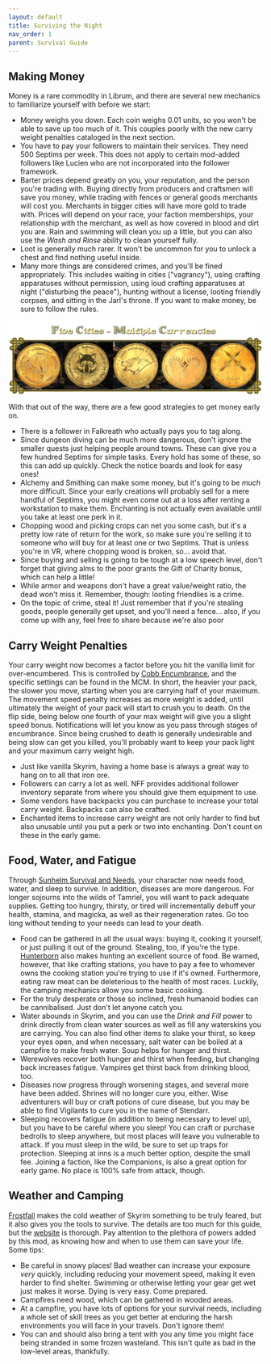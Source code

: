 ```yaml
---
layout: default
title: Surviving the Night
nav_order: 1
parent: Survival Guide
---
```


## Making Money
Money is a rare commodity in Librum, and there are several new mechanics to familiarize yourself with before we start:

- Money weighs you down. Each coin weighs 0.01 units, so you won't be able to save up too much of it. This couples poorly with the new carry weight penalties cataloged in the next section.
- You have to pay your followers to maintain their services. They need 500 Septims per week. This does not apply to certain mod-added followers like Lucien who are not incorporated into the follower framework.
- Barter prices depend greatly on you, your reputation, and the person you're trading with. Buying directly from producers and craftsmen will save you money, while trading with fences or general goods merchants will cost you. Merchants in bigger cities will have more gold to trade with. Prices will depend on your race, your faction memberships, your relationship with the merchant, as well as how covered in blood and dirt you are. Rain and swimming will clean you up a little, but you can also use the *Wash and Rinse* ability to clean yourself fully.
- Loot is generally much rarer. It won't be uncommon for you to unlock a chest and find nothing useful inside.
- Many more things are considered crimes, and you'll be fined appropriately. This includes waiting in cities ("vagrancy"), using crafting apparatuses without permission, using loud crafting apparatuses at night ("disturbing the peace"), hunting without a license, looting friendly corpses, and sitting in the Jarl's throne. If you want to make money, be sure to follow the rules.

![Coins Image](coins.png?raw=true)

With that out of the way, there are a few good strategies to get money early on.

- There is a follower in Falkreath who actually pays you to tag along.
- Since dungeon diving can be much more dangerous, don't ignore the smaller quests just helping people around towns. These can give you a few hundred Septims for simple tasks. Every hold has some of these, so this can add up quickly. Check the notice boards and look for easy ones!
- Alchemy and Smithing can make some money, but it's going to be *much* more difficult. Since your early creations will probably sell for a mere handful of Septims, you might even come out at a loss after renting a workstation to make them. Enchanting is not actually even available until you take at least one perk in it.
- Chopping wood and picking crops can net you some cash, but it's a pretty low rate of return for the work, so make sure you're selling it to someone who will buy for at least one or two Septims. That is unless you're in VR, where chopping wood is broken, so... avoid that.
- Since buying and selling is going to be tough at a low speech level, don't forget that giving alms to the poor grants the Gift of Charity bonus, which can help a little!
- While armor and weapons don't have a great value/weight ratio, the dead won't miss it. Remember, though: looting friendlies is a crime.
- On the topic of crime, steal it! Just remember that if you're stealing goods, people generally get upset, and you'll need a fence... also, if you come up with any, feel free to share because we're also poor

## Carry Weight Penalties
Your carry weight now becomes a factor before you hit the vanilla limit for over-encumbered. This is controlled by [Cobb Encumbrance](https://www.nexusmods.com/skyrimspecialedition/mods/18362), and the specific settings can be found in the MCM. In short, the heavier your pack, the slower you move, starting when you are carrying half of your maximum. The movement speed penalty increases as more weight is added, until ultimately the weight of your pack will start to crush you to death. On the flip side, being below one fourth of your max weight will give you a slight speed bonus. Notifications will let you know as you pass through stages of encumbrance. Since being crushed to death is generally undesirable and being slow can get you killed, you'll probably want to keep your pack light and your maximum carry weight high.

- Just like vanilla Skyrim, having a home base is always a great way to hang on to all that iron ore.
- Followers can carry a lot as well. NFF provides additional follower inventory separate from where you should give them equipment to use.
- Some vendors have backpacks you can purchase to increase your total carry weight. Backpacks can also be crafted.
- Enchanted items to increase carry weight are not only harder to find but also unusable until you put a perk or two into enchanting. Don't count on these in the early game.

## Food, Water, and Fatigue

Through [Sunhelm Survival and Needs](https://www.nexusmods.com/skyrimspecialedition/mods/39414), your character now needs food, water, and sleep to survive. In addition, diseases are more dangerous. For longer sojourns into the wilds of Tamriel, you will want to pack adequate supplies. Getting too hungry, thirsty, or tired will incrementally debuff your health, stamina, and magicka, as well as their regeneration rates. Go too long without tending to your needs can lead to your death.

* Food can be gathered in all the usual ways: buying it, cooking it yourself, or just pulling it out of the ground. Stealing, too, if you're the type. [Hunterborn](https://www.nexusmods.com/skyrimspecialedition/mods/7900) also makes hunting an excellent source of food. Be warned, however, that like crafting stations, you have to pay a fee to whomever owns the cooking station you're trying to use if it's owned. Furthermore, eating raw meat can be deleterious to the health of most races. Luckily, the camping mechanics allow you some basic cooking.
* For the truly desperate or those so inclined, fresh humanoid bodies can be cannibalised. Just don't let anyone catch you.
* Water abounds in Skyrim, and you can use the *Drink and Fill* power to drink directly from clean water sources as well as fill any waterskins you are carrying. You can also find other items to slake your thirst, so keep your eyes open, and when necessary, salt water can be boiled at a campfire to make fresh water. Soup helps for hunger and thirst.
* Werewolves recover both hunger and thirst when feeding, but changing back increases fatigue. Vampires get thirst back from drinking blood, too.
* Diseases now progress through worsening stages, and several more have been added. Shrines will no longer cure you, either. Wise adventurers will buy or craft potions of cure disease, but you may be able to find Vigilants to cure you in the name of Stendarr.
* Sleeping recovers fatigue (in addition to being necessary to level up), but you have to be careful where you sleep! You can craft or purchase bedrolls to sleep anywhere, but most places will leave you vulnerable to attack. If you must sleep in the wild, be sure to set up traps for protection. Sleeping at inns is a much better option, despite the small fee. Joining a faction, like the Companions, is also a great option for early game. No place is 100% safe from attack, though.

## Weather and Camping

[Frostfall](https://www.nexusmods.com/skyrimspecialedition/mods/671) makes the cold weather of Skyrim something to be truly feared, but it also gives you the tools to survive. The details are too much for this guide, but the [website](http://skyrimsurvival.com/home/frostfall/how-to-play/) is thorough. Pay attention to the plethora of powers added by this mod, as knowing how and when to use them can save your life. Some tips:

* Be careful in snowy places! Bad weather can increase your exposure *very* quickly, including reducing your movement speed, making it even harder to find shelter. Swimming or otherwise letting your gear get wet just makes it worse. Dying is very easy. Come prepared.
* Campfires need wood, which can be gathered in wooded areas.
* At a campfire, you have lots of options for your survival needs, including a whole set of skill trees as you get better at enduring the harsh environments you will face in your travels. Don't ignore them!
* You can and should also bring a tent with you any time you might face being stranded in some frozen wasteland. This isn't quite as bad in the low-level areas, thankfully.